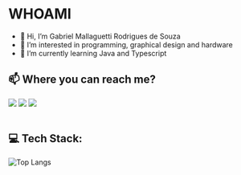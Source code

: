 # WHOAMI

- 👋 Hi, I’m Gabriel Mallaguetti Rodrigues de Souza
- 👀 I’m interested in programming, graphical design and hardware
- 🌱 I’m currently learning Java and Typescript

## 📫 Where you can reach me?

<div> 
    <a href="https://instagram.com/mallaguetti" target="_blank"><img src="https://img.shields.io/badge/-Instagram-%23E4405F?style=for-the-badge&logo=instagram&logoColor=white" target="_blank"/></a> <a href = "mailto:gabrielmallaguetti2@gmail.com"><img src="https://img.shields.io/badge/-Gmail-%23333?style=for-the-badge&logo=gmail&logoColor=white" target="_blank"/></a> <a href="https://br.linkedin.com/in/gabriel-mallaguetti-187686181" target="_blank"><img src="https://img.shields.io/badge/-LinkedIn-%230077B5?style=for-the-badge&logo=linkedin&logoColor=white" target="_blank"/></a>
</div>

<br>

## 💻 Tech Stack:
![Top Langs](https://github-readme-stats-git-masterrstaa-rickstaa.vercel.app/api/top-langs/?username=mallaguetti&bg_color=000&border_color=30A3DC&title_color=E94D5F&text_color=FFF)